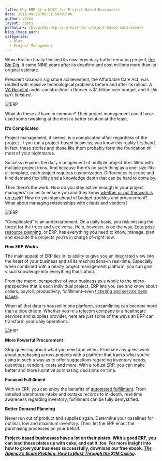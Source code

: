 ```yaml
---
title: Why ERP is a MUST for Project-Based Businesses
date: 2015-09-28T05:31:59+00:00
author: Vorex
layout: posts
permalink: /blog/why-erp-is-a-must-for-project-based-businesses/
blog_image_path:
categories:
  - Blog
  - Project Management
---
```

When Boston finally finished its now legendary traffic rerouting project, [the Big Dig](https://www.massdot.state.ma.us/highway/TheBigDig/FactsFigures.aspx), it came NINE years after its deadline and cost millions more than its original estimate.

President Obama&#8217;s signature achievement, the Affordable Care Act, was riddled with massive technological problems before and after its rollout. A [VA Hospital](http://www.npr.org/2015/06/09/413178870/the-unfinished-va-hospital-thats-more-than-1-billion-over-budget) under construction in Denver is $1 billion over budget, and _it still isn&#8217;t finished._<!--more-->

![ERP](https://media.giphy.com/media/MRynV7pNzABfq/giphy.gif)

What do these all have in common? Their project management could have used some tweaking at the most a better solution at the least.

**It&#8217;s Complicated**

Project management, it seems, is a complicated affair regardless of the project. If you run a project-based business, you know this reality firsthand. In fact, these stories and those like them probably form the foundation of most of your nightmares.

Success requires the daily management of multiple project fires filled with multiple project irons. And because there&#8217;s no such thing as a one-size-fits-all template, each project requires customization. Differences in scope and kind demand flexibility and a knowledge depth that can be hard to come by.

Then there&#8217;s the work. How do you stay active enough in your project managers&#8217; circles to ensure you and they know [whether or not the work is on track](https://hbr.org/2013/03/the-dirty-little-secret-of-pro)? How do you stay ahead of budget troubles and procurement? What about managing relationships with clients and vendors?

![ERP](https://media.giphy.com/media/BHgzzL84NmMN2/giphy.gif)

&#8220;Complicated&#8221; is an understatement. On a daily basis, you risk missing the forest for the trees and vice versa. Help, however, is on the way. [Enterprise resource planning](http://www.itweb.co.za/index.php?option=com_content&view=article&id=145731), or ERP, has everything you need to know, manage, plan and execute the projects you&#8217;re in charge of&#8211;right now.

**How ERP Works**

The main appeal of ERP lies in its ability to give you an integrated view into the heart of your business and all its machinations&#8211;in real-time. Especially when combined with a hearty project management platform, you can gain visual knowledge into everything that&#8217;s afoot.

From the macro-perspective of your business as a whole to the micro-perspective that is each individual project, ERP lets you see and know about orders, payroll, productivity, fulfillment&#8211;even [ticketing and service desk issues](http://www.vorex.com/product/help-desk-and-ticketing/).

When all that data is housed in one platform, streamlining can become more than a pipe dream. Whether you&#8217;re a [telecom company](http://bizbeatblog.dallasnews.com/2015/08/the-fcc-is-paying-9-billion-to-these-10-telecom-firms.html/) or a healthcare services and supplies provider, here are just some of the ways an ERP can transform your daily operations.

![ERP](https://media.giphy.com/media/caVdtPeN83dza/giphy.gif)

**More Powerful Procurement**

Stop guessing about what you need and when. Eliminate any guesswork about purchasing across projects with a platform that tracks what you&#8217;re using in such a way as to offer suggestions regarding inventory needs, quantities, vendors, costs and more. With a robust ERP, you can make better and more lucrative purchasing decisions on time.

**Focused Fulfillment**

With an ERP, you can enjoy the benefits of [automated fulfillment](http://www.vorex.com/industries/telecommunications/). From detailed warehouse intake and outtake records to in-depth, real-time awareness regarding inventory, fulfillment can be fully demystified.

**Better Demand Planning**

Never run out of product and supplies again. Determine your baselines for optimal, low and maximum inventory. Then, let the ERP enact the purchasing processes on your behalf.

**Project-based businesses have a lot on their plates. With a good ERP, you can load those plates up with cake, and eat it, too. For more insight into how to grow your business successfully, download our free ebook, [_The Agency&#8217;s Scale Problem: How to Blast Through the $1M Ceiling_](http://vorex.hs-sites.com/agency-scale-ebook?__hstc=100746398.b2843db0333d5242d1d7cad84e1e93d1.1428948442272.1440542029299.1440784627712.71&__hssc=100746398.2.1440784627712&__hsfp=3983076714)_._**
